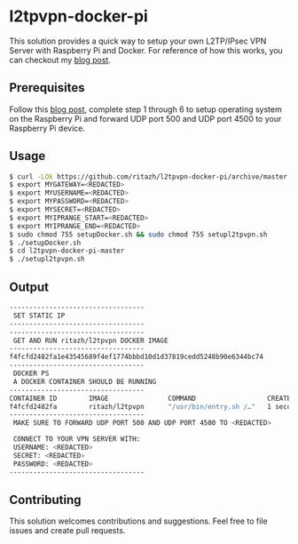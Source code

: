 # l2tpvpn-docker-pi

This solution provides a quick way to setup your own L2TP/IPsec VPN Server with Raspberry Pi and Docker. For reference of how this works, you can checkout my [blog post](https://ritazh.com/running-your-own-l2tp-ipsec-vpn-server-with-raspberry-pi-and-docker-7342e19498bd).

## Prerequisites

Follow this [blog post](https://ritazh.com/setup-your-own-l2tp-vpn-server-with-raspberry-pi-170d3d4df04c), complete step 1 through 6 to setup operating system on the Raspberry Pi and forward UDP port 500 and UDP port 4500 to your Raspberry Pi device.

## Usage

```bash
$ curl -LOk https://github.com/ritazh/l2tpvpn-docker-pi/archive/master.zip && unzip master.zip && cd l2tpvpn-docker-pi-master
$ export MYGATEWAY=<REDACTED>
$ export MYUSERNAME=<REDACTED>
$ export MYPASSWORD=<REDACTED>
$ export MYSECRET=<REDACTED>
$ export MYIPRANGE_START=<REDACTED>
$ export MYIPRANGE_END=<REDACTED>
$ sudo chmod 755 setupDocker.sh && sudo chmod 755 setupl2tpvpn.sh
$ ./setupDocker.sh
$ cd l2tpvpn-docker-pi-master
$ ./setupl2tpvpn.sh
```

## Output

```bash
----------------------------------
 SET STATIC IP
----------------------------------
----------------------------------
 GET AND RUN ritazh/l2tpvpn DOCKER IMAGE
----------------------------------
f4fcfd2482fa1e43545689f4ef1774bbbd10d1d37819cedd5248b90e6344bc74
----------------------------------
 DOCKER PS
 A DOCKER CONTAINER SHOULD BE RUNNING
----------------------------------
CONTAINER ID        IMAGE               COMMAND                  CREATED             STATUS                  PORTS               NAMES
f4fcfd2482fa        ritazh/l2tpvpn      "/usr/bin/entry.sh /…"   1 second ago        Up Less than a second                       optimistic_dijkstra
----------------------------------
 MAKE SURE TO FORWARD UDP PORT 500 AND UDP PORT 4500 TO <REDACTED>

 CONNECT TO YOUR VPN SERVER WITH:
 USERNAME: <REDACTED>
 SECRET: <REDACTED>
 PASSWORD: <REDACTED>
----------------------------------
```

## Contributing

This solution welcomes contributions and suggestions. Feel free to file issues and create pull requests.
